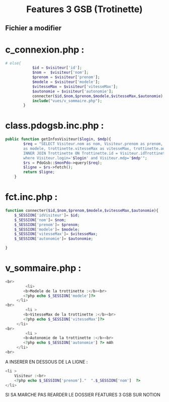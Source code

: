 
<h1 align="center">Features 3 GSB (Trotinette)</h1>


<h2>Fichier a modifier</h2>



<h1> c_connexion.php : </h1>
 



```php
# else{
			$id = $visiteur['id'];
			$nom =  $visiteur['nom'];
			$prenom = $visiteur['prenom'];
			$modele = $visiteur['modele'];
			$vitesseMax = $visiteur['vitesseMax'];
			$autonomie = $visiteur['autonomie'];
			connecter($id,$nom,$prenom,$modele,$vitesseMax,$autonomie);
			include("vues/v_sommaire.php");
		}

```

<h1> class.pdogsb.inc.php :  </h1>

```php
public function getInfosVisiteur($login, $mdp){
		$req = "SELECT Visiteur.nom as nom, Visiteur.prenom as prenom, Trottinette.id as id, Trottinette.modele
		as modele, trottinette.vitesseMax as vitesseMax, trottinette.autonomie as autonomie from Visiteur
		INNER JOIN Trottinette ON Trottinette.id = Visiteur.idTrottinette
		where Visiteur.login='$login' and Visiteur.mdp='$mdp'";
		$rs = PdoGsb::$monPdo->query($req);
		$ligne = $rs->fetch();
		return $ligne;
	}
```


<h1> fct.inc.php : </h1>



```php
function connecter($id,$nom,$prenom,$modele,$vitesseMax,$autonomie){
	$_SESSION['idVisiteur']= $id; 
	$_SESSION['nom']= $nom;
	$_SESSION['prenom']= $prenom;
	$_SESSION['modele']= $modele;
	$_SESSION['vitesseMax']= $vitesseMax;
	$_SESSION['autonomie']= $autonomie;

}
```

<h1> v_sommaire.php :  </h1>



```php
<br>
         <li>
		<b>Modele de la trottinette :</b><br>
		<?php echo $_SESSION['modele']?>
	 </li>
<br>
         <li >
		<b>VitesseMax de la trottinette :</b><br>
		<?php echo $_SESSION['vitesseMax']?>
	 </li>
<br>
         <li >
		<b>Autonomie de la trottinette :</b><br>
		<?php echo $_SESSION['autonomie'] ?> mAh
	 </li>
<br>
```

A INSERER EN DESSOUS DE LA LIGNE : 


```php
<li >
	Visiteur :<br>
	<?php echo $_SESSION['prenom']."  ".$_SESSION['nom']  ?>
</li>
```



SI SA MARCHE PAS REARDER LE DOSSIER FEATURES 3 GSB SUR NOTION
